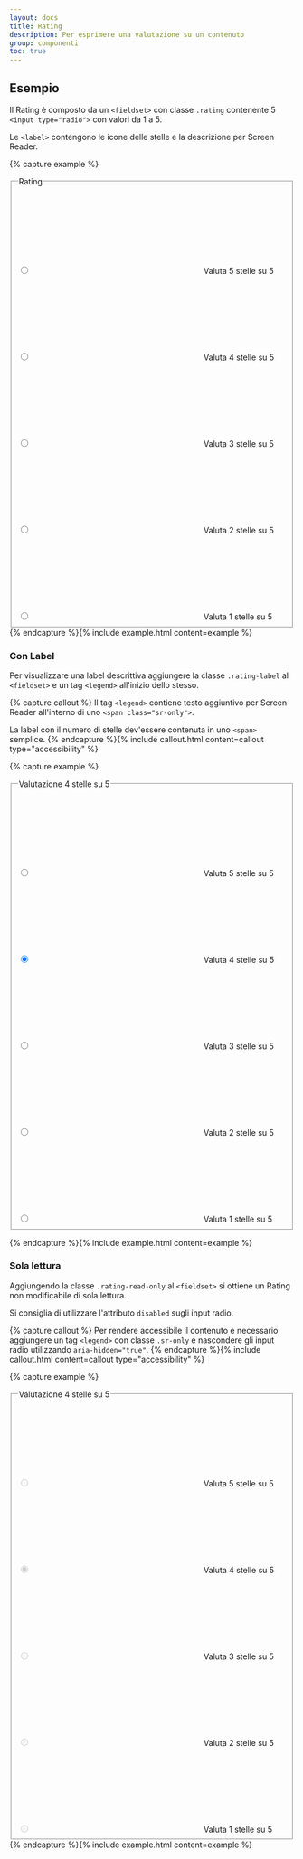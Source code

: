 ```yaml
---
layout: docs
title: Rating
description: Per esprimere una valutazione su un contenuto
group: componenti
toc: true
---
```


## Esempio

Il Rating è composto da un `<fieldset>` con classe `.rating` contenente 5 `<input type="radio">` con valori da 1 a 5.

Le `<label>` contengono le icone delle stelle e la descrizione per Screen Reader.

{% capture example %}
<fieldset class="rating">
  <legend>Rating</legend>
  <input type="radio" id="star5a" name="ratingA" value="5" />
  <label class = "full" for="star5a">
    <svg class="icon icon-sm"><use xlink:href="{{ site.baseurl }}/dist/svg/sprite.svg#it-star-full"></use></svg>
    <span class="sr-only">Valuta 5 stelle su 5</span>
  </label>
  <input type="radio" id="star4a" name="ratingA" value="4"/>
  <label class = "full" for="star4a">
    <svg class="icon icon-sm"><use xlink:href="{{ site.baseurl }}/dist/svg/sprite.svg#it-star-full"></use></svg>
    <span class="sr-only">Valuta 4 stelle su 5</span>
  </label>
  <input type="radio" id="star3a" name="ratingA" value="3" />
  <label class = "full" for="star3a">
    <svg class="icon icon-sm"><use xlink:href="{{ site.baseurl }}/dist/svg/sprite.svg#it-star-full"></use></svg>
    <span class="sr-only">Valuta 3 stelle su 5</span>
  </label>
  <input type="radio" id="star2a" name="ratingA" value="2" />
  <label class = "full" for="star2a">
    <svg class="icon icon-sm"><use xlink:href="{{ site.baseurl }}/dist/svg/sprite.svg#it-star-full"></use></svg>
    <span class="sr-only">Valuta 2 stelle su 5</span>
  </label>
  <input type="radio" id="star1a" name="ratingA" value="1" />
  <label class = "full" for="star1a">
    <svg class="icon icon-sm"><use xlink:href="{{ site.baseurl }}/dist/svg/sprite.svg#it-star-full"></use></svg>
    <span class="sr-only">Valuta 1 stelle su 5</span>
  </label>
</fieldset>
{% endcapture %}{% include example.html content=example %}

### Con Label

Per visualizzare una label descrittiva aggiungere la classe `.rating-label` al `<fieldset>` e un tag `<legend>` all'inizio dello stesso.

{% capture callout %}
Il tag `<legend>` contiene testo aggiuntivo per Screen Reader all'interno di uno `<span class="sr-only">`.

La label con il numero di stelle dev'essere contenuta in uno `<span>` semplice.
{% endcapture %}{% include callout.html content=callout type="accessibility" %}

{% capture example %}
<fieldset class="rating rating-label">
  <legend><span class="sr-only">Valutazione</span> <span>4 stelle</span> <span class="sr-only">su 5</span></legend>
  <input type="radio" id="star5b" name="ratingB" value="5" />
  <label class = "full" for="star5b">
    <svg class="icon icon-sm"><use xlink:href="{{ site.baseurl }}/dist/svg/sprite.svg#it-star-full"></use></svg>
    <span class="sr-only">Valuta 5 stelle su 5</span>
  </label>
  <input type="radio" id="star4b" name="ratingB" value="4" checked/>
  <label class = "full" for="star4b">
    <svg class="icon icon-sm"><use xlink:href="{{ site.baseurl }}/dist/svg/sprite.svg#it-star-full"></use></svg>
    <span class="sr-only">Valuta 4 stelle su 5</span>
  </label>
  <input type="radio" id="star3b" name="ratingB" value="3" />
  <label class = "full" for="star3b">
    <svg class="icon icon-sm"><use xlink:href="{{ site.baseurl }}/dist/svg/sprite.svg#it-star-full"></use></svg>
    <span class="sr-only">Valuta 3 stelle su 5</span>
  </label>
  <input type="radio" id="star2b" name="ratingB" value="2" />
  <label class = "full" for="star2b">
    <svg class="icon icon-sm"><use xlink:href="{{ site.baseurl }}/dist/svg/sprite.svg#it-star-full"></use></svg>
    <span class="sr-only">Valuta 2 stelle su 5</span>
  </label>
  <input type="radio" id="star1b" name="ratingB" value="1" />
  <label class = "full" for="star1b">
    <svg class="icon icon-sm"><use xlink:href="{{ site.baseurl }}/dist/svg/sprite.svg#it-star-full"></use></svg>
    <span class="sr-only">Valuta 1 stelle su 5</span>
  </label>
</fieldset>

{% endcapture %}{% include example.html content=example %}

### Sola lettura

Aggiungendo la classe `.rating-read-only` al `<fieldset>` si ottiene un Rating non modificabile di sola lettura.

Si consiglia di utilizzare l'attributo `disabled` sugli input radio.

{% capture callout %}
Per rendere accessibile il contenuto è necessario aggiungere un tag `<legend>` con classe `.sr-only` e nascondere gli input radio utilizzando `aria-hidden="true"`.
{% endcapture %}{% include callout.html content=callout type="accessibility" %}

{% capture example %}
<fieldset class="rating rating-read-only">
  <legend class="sr-only">Valutazione 4 stelle su 5</legend>
  <input type="radio" id="star5c" name="ratingC" value="5" aria-hidden="true" disabled />
  <label class = "full" for="star5c">
    <svg class="icon icon-sm"><use xlink:href="{{ site.baseurl }}/dist/svg/sprite.svg#it-star-full"></use></svg>
    <span class="sr-only">Valuta 5 stelle su 5</span>
  </label>
  <input type="radio" id="star4c" name="ratingC" value="4" checked aria-hidden="true" disabled />
  <label class = "full" for="star4c">
    <svg class="icon icon-sm"><use xlink:href="{{ site.baseurl }}/dist/svg/sprite.svg#it-star-full"></use></svg>
    <span class="sr-only">Valuta 4 stelle su 5</span>
  </label>
  <input type="radio" id="star3c" name="ratingC" value="3" aria-hidden="true" disabled />
  <label class = "full" for="star3c">
    <svg class="icon icon-sm"><use xlink:href="{{ site.baseurl }}/dist/svg/sprite.svg#it-star-full"></use></svg>
    <span class="sr-only">Valuta 3 stelle su 5</span>
  </label>
  <input type="radio" id="star2c" name="ratingC" value="2" aria-hidden="true" disabled />
  <label class = "full" for="star2c">
    <svg class="icon icon-sm"><use xlink:href="{{ site.baseurl }}/dist/svg/sprite.svg#it-star-full"></use></svg>
    <span class="sr-only">Valuta 2 stelle su 5</span>
  </label>
  <input type="radio" id="star1c" name="ratingC" value="1" aria-hidden="true" disabled />
  <label class = "full" for="star1c">
    <svg class="icon icon-sm"><use xlink:href="{{ site.baseurl }}/dist/svg/sprite.svg#it-star-full"></use></svg>
    <span class="sr-only">Valuta 1 stelle su 5</span>
  </label>
</fieldset>
{% endcapture %}{% include example.html content=example %}
